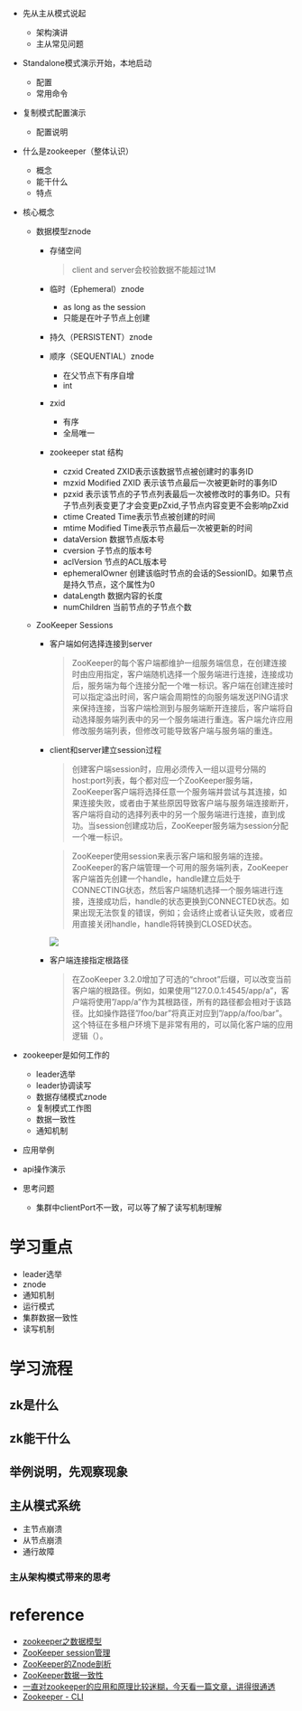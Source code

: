 * 先从主从模式说起
    * 架构演讲
    * 主从常见问题

* Standalone模式演示开始，本地启动
    * 配置
    * 常用命令

* 复制模式配置演示
    * 配置说明

* 什么是zookeeper（整体认识）
    * 概念
    * 能干什么
    * 特点

* 核心概念
    * 数据模型znode
        * 存储空间
            > client and server会校验数据不能超过1M
        
        * 临时（Ephemeral）znode
            * as long as the session
            * 只能是在叶子节点上创建
        * 持久（PERSISTENT）znode
        * 顺序（SEQUENTIAL）znode
            * 在父节点下有序自增
            * int 
        * zxid
            * 有序
            * 全局唯一
        * zookeeper stat 结构
            * czxid Created ZXID表示该数据节点被创建时的事务ID
            * mzxid Modified ZXID 表示该节点最后一次被更新时的事务ID
            * pzxid 表示该节点的子节点列表最后一次被修改时的事务ID。只有子节点列表变更了才会变更pZxid,子节点内容变更不会影响pZxid
            * ctime Created Time表示节点被创建的时间
            * mtime Modified Time表示节点最后一次被更新的时间
            * dataVersion 数据节点版本号
            * cversion 子节点的版本号
            * aclVersion 节点的ACL版本号
            * ephemeralOwner 创建该临时节点的会话的SessionID。如果节点是持久节点，这个属性为0
            * dataLength 数据内容的长度
            * numChildren 当前节点的子节点个数

    * ZooKeeper Sessions
        * 客户端如何选择连接到server
            > ZooKeeper的每个客户端都维护一组服务端信息，在创建连接时由应用指定，客户端随机选择一个服务端进行连接，连接成功后，服务端为每个连接分配一个唯一标识。客户端在创建连接时可以指定溢出时间，客户端会周期性的向服务端发送PING请求来保持连接，当客户端检测到与服务端断开连接后，客户端将自动选择服务端列表中的另一个服务端进行重连。客户端允许应用修改服务端列表，但修改可能导致客户端与服务端的重连。
        * client和server建立session过程
            > 创建客户端session时，应用必须传入一组以逗号分隔的host:port列表，每个都对应一个ZooKeeper服务端，ZooKeeper客户端将选择任意一个服务端并尝试与其连接，如果连接失败，或者由于某些原因导致客户端与服务端连接断开，客户端将自动的选择列表中的另一个服务端进行连接，直到成功。当session创建成功后，ZooKeeper服务端为session分配一个唯一标识。

            > ZooKeeper使用session来表示客户端和服务端的连接。ZooKeeper的客户端管理一个可用的服务端列表，ZooKeeper客户端首先创建一个handle，handle建立后处于CONNECTING状态，然后客户端随机选择一个服务端进行连接，连接成功后，handle的状态更换到CONNECTED状态。如果出现无法恢复的错误，例如；会话终止或者认证失败，或者应用直接关闭handle，handle将转换到CLOSED状态。 

            ![](https://github.com/moxingwang/resource/blob/master/image/kafka/zookeeper%20session%20connect.png?raw=true)

        * 客户端连接指定根路径
            > 在ZooKeeper 3.2.0增加了可选的“chroot”后缀，可以改变当前客户端的根路径。例如，如果使用”127.0.0.1:4545/app/a”，客户端将使用”/app/a”作为其根路径，所有的路径都会相对于该路径。比如操作路径”/foo/bar”将真正对应到”/app/a/foo/bar”。这个特征在多租户环境下是非常有用的，可以简化客户端的应用逻辑（）。




* zookeeper是如何工作的
    * leader选举
    * leader协调读写
    * 数据存储模式znode
    * 复制模式工作图
    * 数据一致性
    * 通知机制

* 应用举例

* api操作演示



* 思考问题
    * 集群中clientPort不一致，可以等了解了读写机制理解




# 学习重点
* leader选举
* znode
* 通知机制
* 运行模式
* 集群数据一致性
* 读写机制


# 学习流程

## zk是什么
## zk能干什么
## 举例说明，先观察现象
## 主从模式系统
* 主节点崩溃
* 从节点崩溃
* 通行故障
### 主从架构模式带来的思考

# reference
* [zookeeper之数据模型](https://blog.csdn.net/usagoole/article/details/82944230)
* [ZooKeeper session管理](https://blog.csdn.net/tomato__/article/details/78560727)
* [ZooKeeper的Znode剖析](https://blog.csdn.net/lihao21/article/details/51810395)
* [ZooKeeper数据一致性](https://blog.csdn.net/tomato__/article/details/78673365)
* [一直对zookeeper的应用和原理比较迷糊，今天看一篇文章，讲得很通透](https://blog.csdn.net/gs80140/article/details/51496925)
* [Zookeeper - CLI](https://www.tutorialspoint.com/zookeeper/zookeeper_cli.htm)

